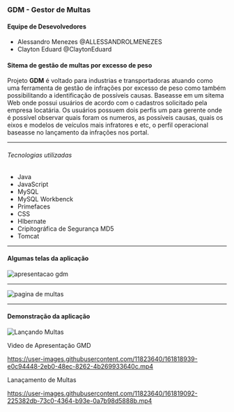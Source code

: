### GDM -  Gestor de Multas

####  Equipe de Desevolvedores
- Alessandro Menezes @ALLESSANDROLMENEZES
- Clayton Eduard @ClaytonEduard
#### Sitema de gestão de multas por excesso de peso

Projeto **GDM** é voltado para industrias e transportadoras atuando como uma ferramenta de gestão de infrações por excesso de peso como também possibilitando a identificação de possíveis causas.
Baseasse em um sitema Web onde possui usuários de acordo com o cadastros solicitado pela empresa locatária.
Os usuários possuem dois perfis um para gerente onde é possível observar quais foram os numeros, as possíveis causas, quais os eixos e modelos de veículos mais infratores  e etc, o perfil operacional baseasse no lançamento da infrações nos portal.

------------

######  Tecnologias utilizadas
- Java
- JavaScript
- MySQL
- MySQL Workbenck
- Primefaces
- CSS
- HIbernate
- Cripitográfica de Segurança MD5
- Tomcat 

------------



#### Algumas telas da aplicação
![apresentacao gdm](https://user-images.githubusercontent.com/11823640/161815188-f37e2762-5dca-43b6-b842-b1dd8816a267.jpg)

<hr>

![pagina de multas](https://user-images.githubusercontent.com/11823640/161815164-1d59967d-2537-4e75-b037-0ca82e867084.png)

------------
#### Demonstração da aplicação
![Lançando Multas](https://user-images.githubusercontent.com/11823640/161817443-cf428278-7aeb-4722-a545-6fa3ac003de6.gif)

Video de Apresentação GMD

https://user-images.githubusercontent.com/11823640/161818939-e0c94448-2eb0-48ec-8262-4b269933640c.mp4

Lanaçamento de Multas



https://user-images.githubusercontent.com/11823640/161819092-225382db-73c0-4364-b93e-0a7b98d5888b.mp4


